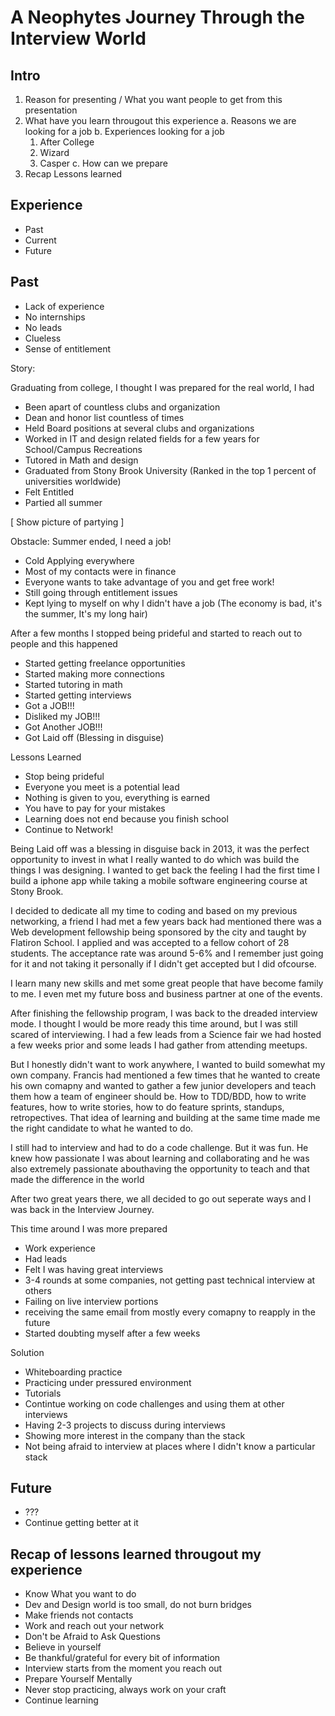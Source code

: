 # A Neophytes Journey Through the Interview World

## Intro

1. Reason for presenting / What you want people to get from this presentation
2. What have you learn througout this experience
 a. Reasons we are looking for a job
 b. Experiences looking for a job
    1. After College
    2. Wizard
    3. Casper
 c. How can we prepare
3. Recap Lessons learned

## Experience

 - Past
 - Current
 - Future

## Past

 - Lack of experience
 - No internships
 - No leads
 - Clueless
 - Sense of entitlement

 Story:

 Graduating from college, I thought I was prepared for the real world, I had

  - Been apart of countless clubs and organization
  - Dean and honor list countless of times
  - Held Board positions at several clubs and organizations
  - Worked in IT and design related fields for a few years for School/Campus Recreations
  - Tutored in Math and design
  - Graduated from Stony Brook University (Ranked in the top 1 percent of universities worldwide)
  - Felt Entitled
  - Partied all summer

  [ Show picture of partying ]

  Obstacle: Summer ended, I need a job!

  - Cold Applying everywhere
  - Most of my contacts were in finance
  - Everyone wants to take advantage of you and get free work!
  - Still going through entitlement issues
  - Kept lying to myself on why I didn't have a job (The economy is bad, it's the summer, It's my long hair)

  After a few months I stopped being prideful and started to reach out to people and this happened

  - Started getting freelance opportunities
  - Started making more connections
  - Started tutoring in math
  - Started getting interviews
  - Got a JOB!!!
  - Disliked my JOB!!!
  - Got Another JOB!!!
  - Got Laid off (Blessing in disguise)

  Lessons Learned

  - Stop being prideful
  - Everyone you meet is a potential lead
  - Nothing is given to you, everything is earned
  - You have to pay for your mistakes
  - Learning does not end because you finish school
  - Continue to Network!


  Being Laid off was a blessing in disguise back in 2013, it was the perfect opportunity to invest in what I really wanted to do which was build the things I was designing. I wanted to get back the feeling I had the first time I build a iphone app while taking a mobile software engineering course at Stony Brook.

  I decided to dedicate all my time to coding and based on my previous networking, a friend I had met a few years back had mentioned there was a Web development fellowship being sponsored by the city and taught by Flatiron School. I applied and was accepted to a fellow cohort of 28 students. The acceptance rate was around 5-6% and I remember just going for it and not taking it personally if I didn't get accepted but I did ofcourse.

  I learn many new skills and met some great people that have become family to me. I even met my future boss and business partner at one of the events.

  After finishing the fellowship program, I was back to the dreaded interview mode. I thought I would be more ready this time around, but I was still scared of interviewing. I had a few leads from a Science fair we had hosted a few weeks prior and some leads I had gather from attending meetups.

  But I honestly didn't want to work anywhere, I wanted to build somewhat my own company. Francis had mentioned a few times that he wanted to create his own comapny and wanted to gather a few junior developers and teach them how a team of engineer should be. How to TDD/BDD, how to write features, how to write stories, how to do feature sprints, standups, retropectives. That idea of learning and building at the same time made me the right candidate to what he wanted to do.

  I still had to interview and had to do a code challenge. But it was fun. He knew how passionate I was about learning and collaborating and he was also extremely passionate abouthaving the opportunity to teach and that made the difference in the world

  After two great years there, we all decided to go out seperate ways and I was back in the Interview Journey.

  This time around I was more prepared

  - Work experience
  - Had leads
  - Felt I was having great interviews
  - 3-4 rounds at some companies, not getting past technical interview at others
  - Failing on live interview portions
  - receiving the same email from mostly every comapny to reapply in the future
  - Started doubting myself after a few weeks

  Solution

  - Whiteboarding practice
  - Practicing under pressured environment
  - Tutorials
  - Contintue working on code challenges and using them at other interviews
  - Having 2-3 projects to discuss during interviews
  - Showing more interest in the company than the stack
  - Not being afraid to interview at places where I didn't know a particular stack

## Future

 - ???
 - Continue getting better at it

## Recap of lessons learned througout my experience

 - Know What you want to do
 - Dev and Design world is too small, do not burn bridges
 - Make friends not contacts
 - Work and reach out your network
 - Don't be Afraid to Ask Questions
 - Believe in yourself
 - Be thankful/grateful for every bit of information
 - Interview starts from the moment you reach out
 - Prepare Yourself Mentally
 - Never stop practicing, always work on your craft
 - Continue learning
